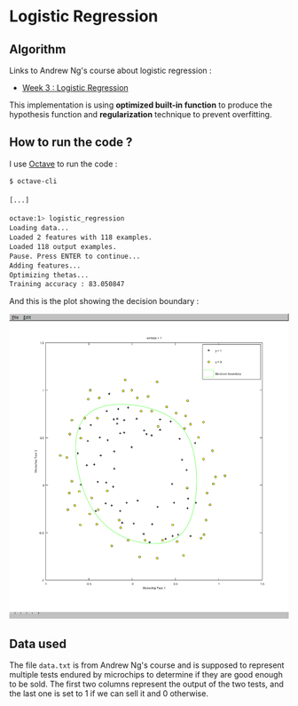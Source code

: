 # Logistic Regression

## Algorithm

Links to Andrew Ng's course about logistic regression :

- [Week 3 : Logistic Regression](https://www.coursera.org/learn/machine-learning/home/week/3)

This implementation is using **optimized built-in function** to produce the hypothesis function and **regularization** technique to prevent overfitting.

## How to run the code ?

I use [Octave](https://gnu.org/software/octave/) to run the code :

```bash
$ octave-cli

[...]

octave:1> logistic_regression
Loading data...
Loaded 2 features with 118 examples.
Loaded 118 output examples.
Pause. Press ENTER to continue...
Adding features...
Optimizing thetas...
Training accuracy : 83.050847
```

And this is the plot showing the decision boundary :

![Example of output plot](img/decision_boundary_plot.png)

## Data used

The file `data.txt` is from Andrew Ng's course and is supposed to represent multiple tests endured by microchips to determine if they are good enough to be sold. The first two columns represent the output of the two tests, and the last one is set to 1 if we can sell it and 0 otherwise.
